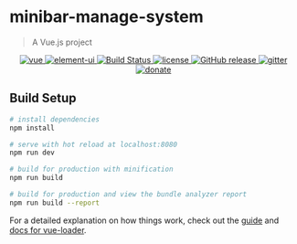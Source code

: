 # minibar-manage-system

> A Vue.js project

<p align="center">
<a href="https://github.com/vuejs/vue">
<img src="https://img.shields.io/badge/vue-2.5.17-brightgreen.svg" alt="vue">
</a>
<a href="https://github.com/ElemeFE/element">
<img src="https://img.shields.io/badge/element--ui-2.4.6-brightgreen.svg" alt="element-ui">
</a>
<a href="https://travis-ci.org/PanJiaChen/vue-element-admin" rel="nofollow">
<img src="https://travis-ci.org/PanJiaChen/vue-element-admin.svg?branch=master" alt="Build Status">
</a>
<a href="https://github.com/PanJiaChen/vue-element-admin/blob/master/LICENSE">
<img src="https://img.shields.io/github/license/mashape/apistatus.svg" alt="license">
</a>
<a href="https://github.com/PanJiaChen/vue-element-admin/releases">
<img src="https://img.shields.io/github/release/PanJiaChen/vue-element-admin.svg" alt="GitHub release">
</a>
<a href="https://gitter.im/vue-element-admin/discuss">
<img src="https://badges.gitter.im/Join%20Chat.svg" alt="gitter">
</a>
<a href="https://panjiachen.github.io/vue-element-admin-site/donate">
<img src="https://img.shields.io/badge/%24-donate-ff69b4.svg" alt="donate">
</a>
</p>

## Build Setup

``` bash
# install dependencies
npm install

# serve with hot reload at localhost:8080
npm run dev

# build for production with minification
npm run build

# build for production and view the bundle analyzer report
npm run build --report
```

For a detailed explanation on how things work, check out the [guide](http://vuejs-templates.github.io/webpack/) and [docs for vue-loader](http://vuejs.github.io/vue-loader).

